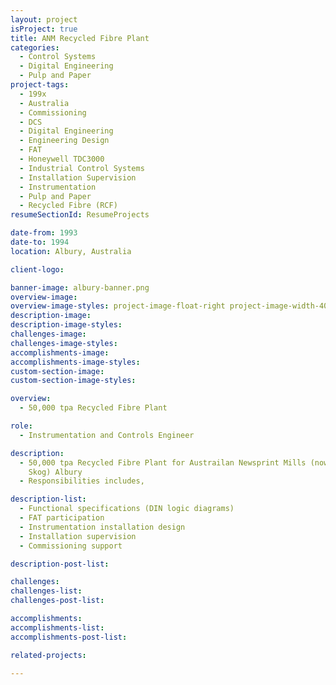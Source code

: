 ```yaml
---
layout: project
isProject: true
title: ANM Recycled Fibre Plant
categories:
  - Control Systems
  - Digital Engineering    
  - Pulp and Paper
project-tags:
  - 199x
  - Australia
  - Commissioning
  - DCS
  - Digital Engineering
  - Engineering Design
  - FAT
  - Honeywell TDC3000
  - Industrial Control Systems
  - Installation Supervision
  - Instrumentation
  - Pulp and Paper
  - Recycled Fibre (RCF)
resumeSectionId: ResumeProjects

date-from: 1993
date-to: 1994
location: Albury, Australia

client-logo:

banner-image: albury-banner.png
overview-image:
overview-image-styles: project-image-float-right project-image-width-40
description-image:
description-image-styles:
challenges-image:
challenges-image-styles:
accomplishments-image:
accomplishments-image-styles:
custom-section-image:
custom-section-image-styles:

overview:
  - 50,000 tpa Recycled Fibre Plant

role:
  - Instrumentation and Controls Engineer

description:
  - 50,000 tpa Recycled Fibre Plant for Austrailan Newsprint Mills (now Norske
    Skog) Albury
  - Responsibilities includes,

description-list:
  - Functional specifications (DIN logic diagrams)
  - FAT participation
  - Instrumentation installation design
  - Installation supervision
  - Commissioning support

description-post-list:

challenges:
challenges-list:    
challenges-post-list:    

accomplishments:
accomplishments-list:    
accomplishments-post-list:    

related-projects:

---
```

